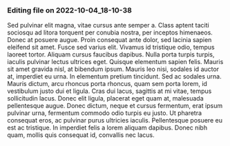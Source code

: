 

### Editing file on 2022-10-04_18-10-38

Sed pulvinar elit magna, vitae cursus ante semper a. Class aptent taciti sociosqu ad litora torquent per conubia nostra, per inceptos himenaeos. Donec at posuere augue. Proin consequat ante dolor, sed lacinia sapien eleifend sit amet. Fusce sed varius elit. Vivamus id tristique odio, tempus laoreet tortor. Aliquam cursus faucibus dapibus.
Nulla porta turpis turpis, iaculis pulvinar lectus ultrices eget. Quisque elementum sapien felis. Mauris sit amet gravida nisl, at bibendum ipsum. Mauris leo nisi, sodales id auctor at, imperdiet eu urna. In elementum pretium tincidunt. Sed ac sodales urna. Mauris dictum, arcu rhoncus porta rhoncus, quam sem porta lorem, id vestibulum justo dui et ligula. Cras dui lacus, sagittis at mi vitae, tempus sollicitudin lacus. Donec elit ligula, placerat eget quam at, malesuada pellentesque augue. Donec dictum, neque et cursus fermentum, erat ipsum pulvinar urna, fermentum commodo odio turpis eu justo. Ut pharetra consequat eros, ac pulvinar purus ultricies iaculis. Pellentesque posuere eu est ac tristique. In imperdiet felis a lorem aliquam dapibus. Donec nibh quam, mollis quis consequat id, convallis nec lacus.


